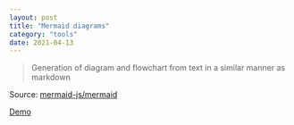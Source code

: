 ```yaml
---
layout: post
title: "Mermaid diagrams"
category: "tools"
date: 2021-04-13
---
```


> Generation of diagram and flowchart from text in a similar manner as markdown

Source: [mermaid-js/mermaid](https://github.com/mermaid-js/mermaid)

[Demo](https://mermaid-js.github.io/mermaid-live-editor/)
